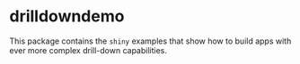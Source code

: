 
<!-- README.md is generated from README.Rmd. Please edit that file -->

# drilldowndemo

<!-- badges: start -->
<!-- badges: end -->

This package contains the `shiny` examples that show how to build apps
with ever more complex drill-down capabilities.
